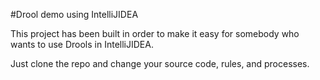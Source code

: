 #Drool demo using IntelliJIDEA

This project has been built in order to make it easy for somebody who wants to use Drools in IntelliJIDEA.

Just clone the repo and change your source code, rules, and processes.